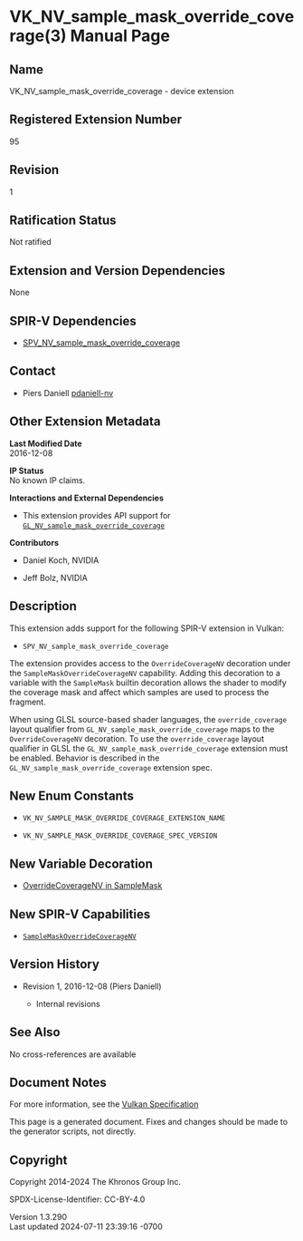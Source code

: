 # VK_NV_sample_mask_override_coverage(3) Manual Page

## Name

VK_NV_sample_mask_override_coverage - device extension



## <a href="#_registered_extension_number" class="anchor"></a>Registered Extension Number

95

## <a href="#_revision" class="anchor"></a>Revision

1

## <a href="#_ratification_status" class="anchor"></a>Ratification Status

Not ratified

## <a href="#_extension_and_version_dependencies" class="anchor"></a>Extension and Version Dependencies

None

## <a href="#_spir_v_dependencies" class="anchor"></a>SPIR-V Dependencies

- [SPV_NV_sample_mask_override_coverage](https://htmlpreview.github.io/?https://github.com/KhronosGroup/SPIRV-Registry/blob/main/extensions/NV/SPV_NV_sample_mask_override_coverage.html)

## <a href="#_contact" class="anchor"></a>Contact

- Piers Daniell <a
  href="https://github.com/KhronosGroup/Vulkan-Docs/issues/new?body=%5BVK_NV_sample_mask_override_coverage%5D%20@pdaniell-nv%0A*Here%20describe%20the%20issue%20or%20question%20you%20have%20about%20the%20VK_NV_sample_mask_override_coverage%20extension*"
  target="_blank" rel="nofollow noopener"><em></em>pdaniell-nv</a>

## <a href="#_other_extension_metadata" class="anchor"></a>Other Extension Metadata

**Last Modified Date**  
2016-12-08

**IP Status**  
No known IP claims.

**Interactions and External Dependencies**  
- This extension provides API support for
  [`GL_NV_sample_mask_override_coverage`](https://registry.khronos.org/OpenGL/extensions/NV/NV_sample_mask_override_coverage.txt)

**Contributors**  
- Daniel Koch, NVIDIA

- Jeff Bolz, NVIDIA

## <a href="#_description" class="anchor"></a>Description

This extension adds support for the following SPIR-V extension in
Vulkan:

- `SPV_NV_sample_mask_override_coverage`

The extension provides access to the `OverrideCoverageNV` decoration
under the `SampleMaskOverrideCoverageNV` capability. Adding this
decoration to a variable with the `SampleMask` builtin decoration allows
the shader to modify the coverage mask and affect which samples are used
to process the fragment.

When using GLSL source-based shader languages, the `override_coverage`
layout qualifier from `GL_NV_sample_mask_override_coverage` maps to the
`OverrideCoverageNV` decoration. To use the `override_coverage` layout
qualifier in GLSL the `GL_NV_sample_mask_override_coverage` extension
must be enabled. Behavior is described in the
`GL_NV_sample_mask_override_coverage` extension spec.

## <a href="#_new_enum_constants" class="anchor"></a>New Enum Constants

- `VK_NV_SAMPLE_MASK_OVERRIDE_COVERAGE_EXTENSION_NAME`

- `VK_NV_SAMPLE_MASK_OVERRIDE_COVERAGE_SPEC_VERSION`

## <a href="#_new_variable_decoration" class="anchor"></a>New Variable Decoration

- <a
  href="https://registry.khronos.org/vulkan/specs/1.3-extensions/html/vkspec.html#interfaces-builtin-variables-samplemask"
  target="_blank" rel="noopener">OverrideCoverageNV in SampleMask</a>

## <a href="#_new_spir_v_capabilities" class="anchor"></a>New SPIR-V Capabilities

- <a
  href="https://registry.khronos.org/vulkan/specs/1.3-extensions/html/vkspec.html#spirvenv-capabilities-table-SampleMaskOverrideCoverageNV"
  target="_blank"
  rel="noopener"><code>SampleMaskOverrideCoverageNV</code></a>

## <a href="#_version_history" class="anchor"></a>Version History

- Revision 1, 2016-12-08 (Piers Daniell)

  - Internal revisions

## <a href="#_see_also" class="anchor"></a>See Also

No cross-references are available

## <a href="#_document_notes" class="anchor"></a>Document Notes

For more information, see the <a
href="https://registry.khronos.org/vulkan/specs/1.3-extensions/html/vkspec.html#VK_NV_sample_mask_override_coverage"
target="_blank" rel="noopener">Vulkan Specification</a>

This page is a generated document. Fixes and changes should be made to
the generator scripts, not directly.

## <a href="#_copyright" class="anchor"></a>Copyright

Copyright 2014-2024 The Khronos Group Inc.

SPDX-License-Identifier: CC-BY-4.0

Version 1.3.290  
Last updated 2024-07-11 23:39:16 -0700
